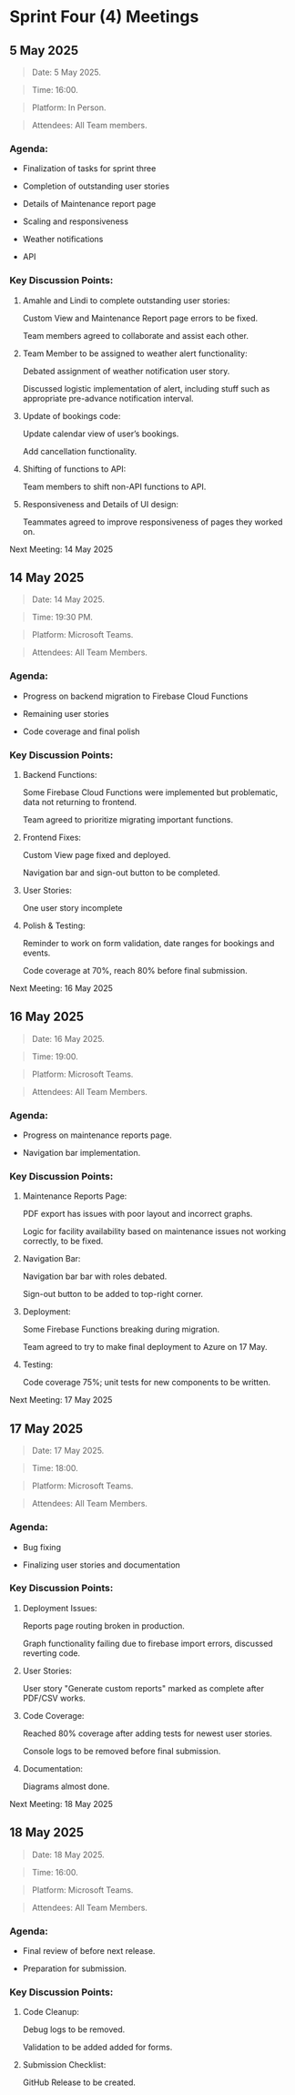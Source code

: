 # Sprint Four (4) Meetings

## 5 May 2025

> Date: 5 May 2025.

> Time: 16:00.

> Platform: In Person.

> Attendees: All Team members.


### Agenda:

- Finalization of tasks for sprint three

- Completion of outstanding user stories

- Details of Maintenance report page

- Scaling and responsiveness

- Weather notifications

- API


### Key Discussion Points:

1. Amahle and Lindi to complete outstanding user stories:

    Custom View and Maintenance Report page errors to be fixed.

    Team members agreed to collaborate and assist each other.

2. Team Member to be assigned to weather alert functionality:

    Debated assignment of weather notification user story.

    Discussed logistic implementation of alert, including stuff such as appropriate pre-advance notification interval.

3. Update of bookings code:

    Update calendar view of user’s bookings.

    Add cancellation functionality.

4. Shifting of functions to API:

    Team members to shift non-API functions to API.

5. Responsiveness and Details of UI design:

    Teammates agreed to improve responsiveness of pages they worked on.

Next Meeting: 14 May 2025

## 14 May 2025

> Date: 14 May 2025.

> Time: 19:30 PM.

> Platform: Microsoft Teams.

> Attendees: All Team Members.

### Agenda:

- Progress on backend migration to Firebase Cloud Functions

- Remaining user stories

- Code coverage and final polish

### Key Discussion Points:

1. Backend Functions:

    Some Firebase Cloud Functions were implemented but problematic, data not returning to frontend.

    Team agreed to prioritize migrating important functions.

2. Frontend Fixes:

    Custom View page fixed and deployed.

    Navigation bar and sign-out button to be completed.

3. User Stories:

    One user story incomplete

4. Polish & Testing:

    Reminder to work on form validation, date ranges for bookings and events.

    Code coverage at 70%, reach 80% before final submission.

Next Meeting: 16 May 2025

## 16 May 2025

> Date: 16 May 2025.

> Time: 19:00.

> Platform: Microsoft Teams.

> Attendees: All Team Members.

### Agenda:

- Progress on maintenance reports page.

- Navigation bar implementation.


### Key Discussion Points:

1. Maintenance Reports Page:

    PDF export has issues with poor layout and incorrect graphs.

    Logic for facility availability based on maintenance issues not working correctly, to be fixed.

2. Navigation Bar:

    Navigation bar bar with roles debated.

    Sign-out button to be added to top-right corner.

3. Deployment:

    Some Firebase Functions breaking during migration.

    Team agreed to try to make final deployment to Azure on 17 May.

4. Testing:

    Code coverage 75%; unit tests for new components to be written.

Next Meeting: 17 May 2025

## 17 May 2025

> Date: 17 May 2025.

> Time: 18:00.

> Platform: Microsoft Teams.

> Attendees: All Team Members.

### Agenda:

- Bug fixing

- Finalizing user stories and documentation

### Key Discussion Points:

1. Deployment Issues:

    Reports page routing broken in production.

    Graph functionality failing due to firebase import errors, discussed reverting code.

2. User Stories:

    User story "Generate custom reports" marked as complete after PDF/CSV works.

3. Code Coverage:

    Reached 80% coverage after adding tests for newest user stories.

    Console logs to be removed before final submission.

4. Documentation:

    Diagrams almost done.

Next Meeting: 18 May 2025

## 18 May 2025 

> Date: 18 May 2025.

> Time: 16:00.

> Platform: Microsoft Teams.

> Attendees: All Team Members.

### Agenda:

- Final review of before next release.

- Preparation for submission.

### Key Discussion Points:

1. Code Cleanup:

    Debug logs to be removed.

    Validation to be added added for forms.

2. Submission Checklist:

    GitHub Release to be created.




